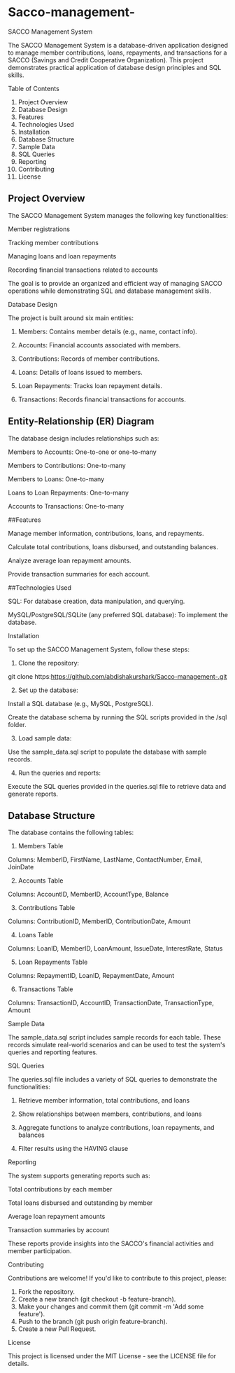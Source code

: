 # Sacco-management-


SACCO Management System

The SACCO Management System is a database-driven application designed to manage member contributions, loans, repayments, and transactions for a SACCO (Savings and Credit Cooperative Organization). This project demonstrates practical application of database design principles and SQL skills.

Table of Contents
1. Project Overview
2. Database Design
3. Features
4. Technologies Used
5. Installation
6. Database Structure
7. Sample Data
8. SQL Queries
9. Reporting
10. Contributing
11. License

## Project Overview

The SACCO Management System manages the following key functionalities:

Member registrations

Tracking member contributions

Managing loans and loan repayments

Recording financial transactions related to accounts


The goal is to provide an organized and efficient way of managing SACCO operations while demonstrating SQL and database management skills.

Database Design

The project is built around six main entities:

1. Members: Contains member details (e.g., name, contact info).


2. Accounts: Financial accounts associated with members.


3. Contributions: Records of member contributions.


4. Loans: Details of loans issued to members.


5. Loan Repayments: Tracks loan repayment details.


6. Transactions: Records financial transactions for accounts.



## Entity-Relationship (ER) Diagram

The database design includes relationships such as:

Members to Accounts: One-to-one or one-to-many

Members to Contributions: One-to-many

Members to Loans: One-to-many

Loans to Loan Repayments: One-to-many

Accounts to Transactions: One-to-many


##Features

Manage member information, contributions, loans, and repayments.

Calculate total contributions, loans disbursed, and outstanding balances.

Analyze average loan repayment amounts.

Provide transaction summaries for each account.


##Technologies Used

SQL: For database creation, data manipulation, and querying.

MySQL/PostgreSQL/SQLite (any preferred SQL database): To implement the database.


Installation

To set up the SACCO Management System, follow these steps:

1. Clone the repository:

git clone https:https://github.com/abdishakurshark/Sacco-management-.git


2. Set up the database:

Install a SQL database (e.g., MySQL, PostgreSQL).

Create the database schema by running the SQL scripts provided in the /sql folder.



3. Load sample data:

Use the sample_data.sql script to populate the database with sample records.



4. Run the queries and reports:

Execute the SQL queries provided in the queries.sql file to retrieve data and generate reports.




## Database Structure

The database contains the following tables:

1. Members Table

Columns: MemberID, FirstName, LastName, ContactNumber, Email, JoinDate



2. Accounts Table

Columns: AccountID, MemberID, AccountType, Balance



3. Contributions Table

Columns: ContributionID, MemberID, ContributionDate, Amount



4. Loans Table

Columns: LoanID, MemberID, LoanAmount, IssueDate, InterestRate, Status



5. Loan Repayments Table

Columns: RepaymentID, LoanID, RepaymentDate, Amount



6. Transactions Table

Columns: TransactionID, AccountID, TransactionDate, TransactionType, Amount




Sample Data

The sample_data.sql script includes sample records for each table. These records simulate real-world scenarios and can be used to test the system's queries and reporting features.

SQL Queries

The queries.sql file includes a variety of SQL queries to demonstrate the functionalities:

1. Retrieve member information, total contributions, and loans


2. Show relationships between members, contributions, and loans


3. Aggregate functions to analyze contributions, loan repayments, and balances


4. Filter results using the HAVING clause



Reporting

The system supports generating reports such as:

Total contributions by each member

Total loans disbursed and outstanding by member

Average loan repayment amounts

Transaction summaries by account


These reports provide insights into the SACCO's financial activities and member participation.

Contributing

Contributions are welcome! If you'd like to contribute to this project, please:
1. Fork the repository.
2. Create a new branch (git checkout -b feature-branch).
3. Make your changes and commit them (git commit -m 'Add some feature').
4. Push to the branch (git push origin feature-branch).
5. Create a new Pull Request.



License

This project is licensed under the MIT License - see the LICENSE file for details.

